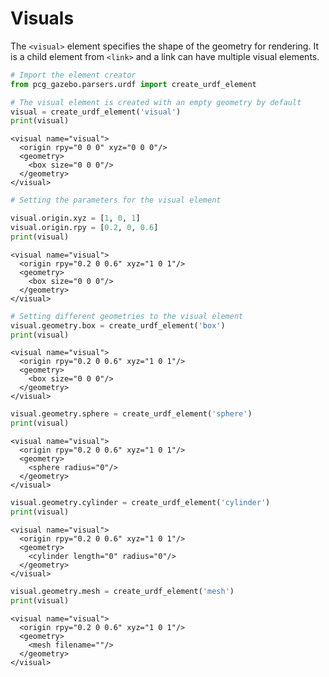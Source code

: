
# Visuals

The `<visual>` element specifies the shape of the geometry for rendering. It is a child element from `<link>` and a link can have multiple visual elements.


```python
# Import the element creator
from pcg_gazebo.parsers.urdf import create_urdf_element
```


```python
# The visual element is created with an empty geometry by default
visual = create_urdf_element('visual')
print(visual)
```

    <visual name="visual">
      <origin rpy="0 0 0" xyz="0 0 0"/>
      <geometry>
        <box size="0 0 0"/>
      </geometry>
    </visual>
    



```python
# Setting the parameters for the visual element

visual.origin.xyz = [1, 0, 1]
visual.origin.rpy = [0.2, 0, 0.6]
print(visual)
```

    <visual name="visual">
      <origin rpy="0.2 0 0.6" xyz="1 0 1"/>
      <geometry>
        <box size="0 0 0"/>
      </geometry>
    </visual>
    



```python
# Setting different geometries to the visual element
visual.geometry.box = create_urdf_element('box')
print(visual)
```

    <visual name="visual">
      <origin rpy="0.2 0 0.6" xyz="1 0 1"/>
      <geometry>
        <box size="0 0 0"/>
      </geometry>
    </visual>
    



```python
visual.geometry.sphere = create_urdf_element('sphere')
print(visual)
```

    <visual name="visual">
      <origin rpy="0.2 0 0.6" xyz="1 0 1"/>
      <geometry>
        <sphere radius="0"/>
      </geometry>
    </visual>
    



```python
visual.geometry.cylinder = create_urdf_element('cylinder')
print(visual)
```

    <visual name="visual">
      <origin rpy="0.2 0 0.6" xyz="1 0 1"/>
      <geometry>
        <cylinder length="0" radius="0"/>
      </geometry>
    </visual>
    



```python
visual.geometry.mesh = create_urdf_element('mesh')
print(visual)
```

    <visual name="visual">
      <origin rpy="0.2 0 0.6" xyz="1 0 1"/>
      <geometry>
        <mesh filename=""/>
      </geometry>
    </visual>
    

